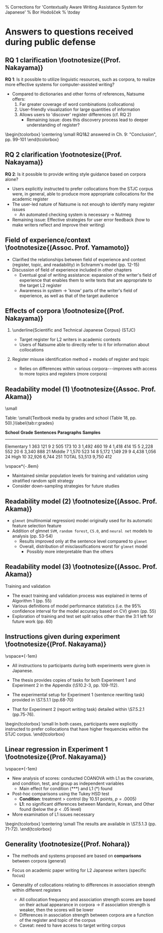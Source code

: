 % Corrections for 'Contextually Aware Writing Assistance System for Japanese'
% Bor Hodošček
% \today

# Answers to questions received during public defense

## RQ 1 clarification \footnotesize{(Prof. Nakayama)}

**RQ 1**: Is it possible to utilize linguistic resources, such as corpora, to realize more effective systems for computer-assisted writing?

-   Compared to dictionaries and other forms of references, Natsume offers:
    1.  Far greater coverage of word combinations (collocations)
    2.  User-friendly visualization for large quantities of information
    3.  Allows users to 'discover' register differences (cf. RQ 2)
        -   Remaining issue: does this discovery process lead to deeper understanding of register?

\begin{tcolorbox}
\centering
\small
RQ1\&2 answered in Ch. 9: "Conclusion", pp. 99-101
\end{tcolorbox}

<!--
    Given that the process of L2 writing typically entails the user making use of various dictionaries and other forms of references, one may ask whether it is possible to utilize corpora to go beyond the inherent limitations associated with these time-tested tools.
    The type of corpus-driven writing assistance systems proposed in this thesis focus on helping L2 learners of Japanese find collocations suitable to their writing purposes.
    Formed from commonly cooccurring words, the number of possible collocations is far greater than the number of words themselves, and, thus, requires a different approach for the effective presentation of such quantities of information.
    The interfaces for Natsume provide user-friendly ways of visualizing the information content relating to collocations, by taking advantage of knowledge about the kinds of writing contexts that collocations commonly occur in.
    As a consequence, Natsume is able to provide a form of surrogate knowledge about register differences within Japanese for the L2 users.
    In this way, the system is effectively able to not only sidestep the problems that L2 learners face due to a lack of appropriate intuitions about register differences, but it also effectively offers richer learning opportunities for the users to make discoveries about collocations by themselves.

    Taking this concept even further, the Nutmeg system can detect register misuses relating to collocations within the user's writings.
    This approach allows the system to not only detect grammaticality issues, but also paves the way towards realizing a correction system for academic writing style.
-->

## RQ 2 clarification \footnotesize{(Prof. Nakayama)}

**RQ 2**: Is it possible to provide writing style guidance based on corpora alone?

-   Users explicitly instructed to prefer collocations from the STJC corpus were, in general, able to produce more appropriate collocations for the academic register
-   The user-led nature of Natsume is not enough to identify many register issues
    -   An automated checking system is necessary $\rightarrow$ Nutmeg
-   Remaining issue: Effective strategies for user error feedback (how to make writers reflect and improve their writing)

<!--
    Evaluations of Natsume revealed that when users have been explicitly instructed to prefer collocations that have higher frequencies within the STJC corpus, they are generally able to produce more appropriate collocations within their report writing and sentence rewriting.
    However, the gathered evaluations did not examine the possibilities of using the system to deepen learner understanding of L2 registers, so that remains an open question to be taken up in future studies.
    On the other hand, evaluations concerning the detection of register misuses relating to words and collocations within the Nutmeg system highlighted some interesting possibilities of providing writers with feedback about possible errors.
    Currently, the Nutmeg system provides indirect feedback about such possible learner errors, which can be beneficial in prompting the writer to reflect further on their writing.
    There are, however, still a number of unanswered questions that could be addressed.
    For instance, it would be interesting to investigate and compare which feedback strategies could be more effective, such as specific scaffolding strategies designed to guide users to appropriate decisions but to later gradually fade back as the learner gains deep insights into the mechanisms for their own mistakes.
-->

## Field of experience/context \footnotesize{(Assoc. Prof. Yamamoto)}

-   Clarified the relationships between field of experience and context (register, topic, and readability) in Schramm's model (pp. 12-15)
-   Discussion of field of experience included in other chapters
    -   Eventual goal of writing assistance: expansion of the writer's field of experience that enables them to write texts that are appropriate to the target L2 register
    -   Awareness in system $\rightarrow$ 'know' parts of the writer's field of experience, as well as that of the target audience

<!--
-   In this model, the intersection between the source and destination's respective fields of experience represents the common field of experience, which is the essential element for successful communication.
-   Given the definition of field of experience as the beliefs, values, experiences, and learned meanings of an individual [@schramm1955], clearly it is only possible for a signal to be successfully decoded when there is a significant degree of overlap between the respective fields of experiences that the source and destination bring to the communication.
-   In order to increase the possibility of being correctly understood in such situations, writers must seek to accommodate the reader and attempt to narrow the gap between their respective fields of experience in the only way possible---by expanding their own field of experience.
-   The constrained version of the communication model has several direct implications for the writer and their field of experience:
    -   The writer must consider the reader's perspective, which, within the model framework, refers to assuming, or targeting, to a certain level of knowledge on the part of the reader audience.
        Thus, the writer can only seek to convey information that falls within the field of experience that the readers are assumed to possess.
    -   Reflecting these assumptions, the writer must also employ appropriate scaffolding strategies, including their gradual removal, in order to facilitate the reader in reaching an appropriate interpretation of the writer's intended signal.
-   While the importance of the shared field of experience is clearly implied within Schramm's model of communication, this thesis specifically seeks to develop and elucidate the key notion of context that the shared field of experience represents, by focusing on the three contributing factors of register, topic, and readability.
-   At the heart of this thesis is a detailed examination of the shared field of experience proposed in @schramm1955's model of communication in light of the constrained model of communication presented in \Cref{fig:schr-o} and its reinterpretation in terms of a model of writing context.
-   As components of field of experience, register and topic are discussed again in \S\ref{sec:register} and \S\ref{sec:topic}, which explains how they can be indirectly measured from the linguistic features extractable from written text [cf. @Biber2009].
-   In terms of the constrained model of communication presented in \S\ref{sec:context}, while language-internal criteria roughly equates to the shared field of experience, the language-external criteria encompasses the wider range of factors that constrain the context under which communication can occur.
-   Another way of conceptualizing this awareness is as an expansion of the writer's field of experience that enables them to write texts that are appropriate to the target L2 register.
-   In a very real sense, the system would effectively _know_ part of the field of experience possessed by the writer, and given the system's _knowledge_ of the target audience, could also include some knowledge that reflects the field of experience possessed by the target audience.
-   The models of register, topic, and readability as major influencing components of the field of experience.
-->

<!--
1.  Schrammのfield of experienceを使っているが、intersectionが大きければ大きいほど、理解があると書いてある。その２つのフィールドが時代を超越してあったり、または専門が違っていたり、またはそれぞれの人間の？？が違っていたりすることで理解が得られないということ。field of experienceの中を深めてその中のsignalについて、レジスターに関する要素が、sharedすればするほど理解度が大きい、そして同じようにトピックがある。そのschemaについて、レジスター的なFOEがある、そしてトピックとしてみたFOEがある、が、signalそのものは変わらない？レジスター、トピックなどはFOEの一つの見方なのでしょうか（はい。）。
    -   the lines from register/topic/... shared FOE look like they point to the signal, while they should only point to the highlighted area.

2.  単なるシグナルを教えるだけでは、どうしようもないレベルで、レジスターのようなもののed areaを広げていくとか、トピックに関するshared areaを広げていくことを組み合わせるものとして、この研究が始まったのかな。その研究の一環として一つはレジスターを深めたという考え方でよろしいでしょうか？WriterとReaderのレジスターを分離して考えるというアプローチはありませんでしたか？
-->

## Effects of corpora \footnotesize{(Prof. Nakayama)}

1.  \underline{Scientific and Technical Japanese Corpus} (STJC)
    -   Target register for L2 writers in academic contexts
    -   Users of Natsume able to directly refer to it for information about collocations

2.  Register misuse identification method + models of register and topic
    -   Relies on differences within various corpora---improves with access to more topics and registers (more corpora)


<!--
The largest contributing corpus is undoubtedly the Scientific and Technical Japanese Corpus (STJC) introduced in \S3.1, as it represents the target register of L2 writers in academic contexts.
Evaluations of Natsume revealed that when users have been explicitly instructed to prefer collocations that have higher frequencies within the STJC corpus, they are generally able to produce more appropriate collocations within their report writing and sentence rewriting.
However, the register identification method in \S8.2.1 gains much of its predictive strength from the inclusion of many corpora that contain contrasting registers.

どういったコーパスが効果をもたらしている？そのコーパスのどのような性質が関わるか？
-->

## Readability model (1) \footnotesize{(Assoc. Prof. Akama)}

\small

Table: \small{Textbook media by grades and school (Table 18, pp. 50).}\label{tab:r:grades}

**School**  **Grade**   **Sentences**  **Paragraphs**  **Samples**
----------- ---------- -------------- --------------- ------------
Elementary  1                     363             121            9
            2                     505             173           10
            3                   1,492             460           19
            4                   1,418             414           15
            5                   2,228             552           20
            6                   3,340             888           21
Middle      7                   1,570             523           14
            8                   5,172           1,149           29
            9                   4,438           1,056           24
High        10                 32,926           6,744          251
            TOTAL              53,513           9,750          412


\vspace*{-.8em}

-   Maintained similar population levels for training and validation using stratified random split strategy
-   Consider down-sampling strategies for future studies

<!--
    -   A table showing the original data distribution between grades and school levels is presented in Table 18 (pp. 50).

    -   The previous analysis was not clear enough in mentioning that the process of recoding to school levels was intended to bring the school level population levels closer.
        The remaining imbalances were taken into consideration when constructing the training and test sets, by using a stratified random split strategy based on school level to maintain class distributions between the training and test sets similar.
        Finally, other possible remedies to the class imbalance problem, including down-sampling and the setting of prior model probabilities, were mentioned as possible avenues for exploration in future work (pp. 60).
-->

## Readability model (2) \footnotesize{(Assoc. Prof. Akama)}

-   `glmnet` (multinomial regression) model originally used for its automatic feature selection feature
-   Addition of glmnet `SVM`, `random forest`, `C5.0`, and `neural net` models to analysis (pp. 53-54)
    -   Results improved only at the sentence level compared to `glmnet`
    -   Overall, distribution of misclassifications worst for `glmnet` model
        -   Possibly more interpretable than the others

<!--
    The use of the multinomial regression model (glmnet) was explained in terms of its relative robustness against collinearity problems and inclusion of automatic feature detection.
    In the revised thesis, the glmnet model was also compared to 4 other, perhaps more conventional, models: SVM, random forest, C5.0, and neural nets (pp. 53-54).
-->

## Readability model (3) \footnotesize{(Assoc. Prof. Akama)}

Training and validation

-   The exact training and validation process was explained in terms of Algorithm 1 (pp. 55)
-   Various definitions of model performance statistics (i.e. the 95% confidence interval for the model accuracy based on CV) given (pp. 55)
-   Exploration of training and test set split ratios other than the 3:1 left for future work (pp. 60)

<!--
### (Assoc. Prof. Akama)

1.  サンプル母集団の解説の修正
    -   Readability (30-32ページの機械学習に関して)
        -   Why is the training and testing set proportion 75%:25%?
        -   What is the significance level of the accuracy/Why did you support a very strong hypothesis based on the population level?
            -   It comes from 10-fold cross-validation.
            -   It measures variability in the model(!).
        -   What is the distribution of the population level used in the machine learning?
        -   What is the reason for using glmnet vs. other techniques such as SVM, multinomial distribution model using multiple comparison correction like the Bonferroni correction (or the ... ...), because the size of the three groups are quite different; it would be better to run a permutation test using a multiple comparison ... method.
        -   Slide 42の最初のポイントと図の関係を明示的にすることで、混乱を防ぐ
            -   Just need to be more clear here and fix p. 59 / 60 in the paper ('scores' can refer to Natsume and Control, but in this case really refer to pre-test scores). The ref and label need to be fixed to refer to the right results.

## Answer

1.  Resampling

    Cross-validation vs. permutation tests.
    75:25 train/test data split (I should have used held-out data).
-->

## Instructions given during experiment \footnotesize{(Prof. Nakayama)}

\vspace*{-1em}

-   All instructions to participants during both experiments were given in Japanese.
-   The thesis provides copies of tasks for both Experiment 1 and Experiment 2 in the Appendix (\S10.2-3, pp. 109-112).

-   The experimental setup for Experiment 1 (sentence rewriting task) provided in \S7.5.1.1 (pp.68-70)
-   That for Experiment 2 (report writing task) detailed within \S7.5.2.1 (pp.75-76).

\begin{tcolorbox}
\small
In both cases, participants were explicitly instructed to prefer collocations that have higher frequencies within the STJC corpus.
\end{tcolorbox}


<!--
### Experiment 1 (Sentence rewriting task: \S7.5.1.1, pp. 68-70)
-->

<!--
-   Participants were allotted 30-60 minutes to complete each task.
-   Use of electronic and online dictionaries^[Dictionaries were restricted to non-scientific and technical Japanese, i.e. general Japanese-Japanese and L2 learner dictionaries.] was permitted during the tasks, and most participants made use of them.
-   Participants were instructed in the use of Natsume for 5 to 10 minutes prior to commencing the treatment task.
-   For both tasks, the participants were instructed to rewrite the sentences into an academic style.
    During the control phase, participants had to rely solely on their intuitions about academic style.
    During the treatment phase, the participants were instructed to look at the STJC genre frequency when deciding on about the appropriateness of expressions for academic writing.
-->

<!--
### Experiment 2 (Report writing task: \S7.5.2.1 pp. 75-76)
-->


<!--
-   The participants were provided with laptops, wrote in MS Word 2010, and used the Firefox 5 browser (when using Natsume).
-   The participants had to write for at least half an hour but no longer than one hour.
-   In their reports, they had to decide to either reject or agree with the theme and to back up their decision with reasoning.
    A short summary of the topic for each theme was provided and is available in Appendix \S10.3.1.
-   Each report had to be at least 200 characters long.
-   Use of the /de-aru/ form was mandated.
-   When using Natsume, the participants would refer to the STJC genre frequency when deciding if a collocation was suitable for the report.
-   Use of general, non-specialized electronic or online dictionaries was allowed for both conditions (control and treatment).
-   Before the experiment, all participants were introduced to Natsume and trained in how to used it for 5-10 minutes.
-->

## Linear regression in Experiment 1 \footnotesize{(Prof. Nakayama)}

\vspace*{-1em}

-   New analysis of scores: conducted COANOVA with L1 as the covariate, and condition, test, and group as independent variables
    -   Main effect for condition (\*\*\*) and L1 (\*) found
-   Post-hoc comparisons using the Tukey HSD test
    -   **Condition**: treatment > control (by 10.51 points, $p = .0005$)
    -   **L1**: no significant differences between Mandarin, Korean, and Other found (below the $p<.05$ level)
-   More examination of L1 issues necessary


<!--
Factor & Comparison & $\mu_1-\mu_2$ & Lwr bound & Upr bound & $p_{adj}$
\\
\midrule
L1 & Mandarin-Korean & 0.39 & -8.10 & 8.88 & 0.9934
\\
& Other-Korean & 8.45 & -1.35 & 18.25 & 0.1047
\\
& Other-Mandarin & 8.06 & -0.42 & 16.55 & 0.0661
\\
Condition & Treatment-Control & 10.51 & 4.74 & 16.28 & 0.0005
\\
\bottomrule
\end{tabular}
\end{table}
\end{multicols}
-->

\begin{tcolorbox}
\centering
\small
The results are available in \S7.5.1.3 (pp. 71-72).
\end{tcolorbox}

## Generality \footnotesize{(Prof. Nohara)}

-   The methods and systems proposed are based on **comparisons** between corpora (general)
-   Focus on academic paper writing for L2 Japanese writers (specific focus)

-   Generality of collocations relating to differences in association strength within different registers
    -   All collocation frequency and association strength scores are based on their actual appearance in corpora $\rightarrow$ if association strength is weaker, then the scores will be lower
    -   Differences in association strength between corpora are a function of the register and topic of the corpus
    -   Caveat: need to have access to target writing corpus

<!--
    However, the overriding theme within the thesis that specifically targets L2 writers of Japanese, that are writing reports or papers in Japanese, somewhat limits the discussion for other types of writers and target registers.

-   My view on the fact that collocations from different registers differ in association strength is that this is a problem stemming not just from the viewpoint of register, but also from the viewpoint of topic.
    In order to offer any conclusive answers on this topic would then require knowing: (1) the inter- and intra-corpus variability in registers, (2) the inter- and intra-corpus variability in topics.

-   Finally, the generality problem mostly stems from (1) pedagogical reason that limit discussion on L2 writers of Japanese in an academic context, and (2) practical reasons involving the limited availability of corpora for specific writing domains such as e-mail.
-->

<!--
-   The association strength of collocations per register is probably a function (or at least affected by it) of the inter- and intra- variability in registers and topics per corpus. Possible ways to see differences here is to compare collocation measure scores and average collocates per word by corpus (ltree) and see how much of an effect this could have. Also need to find some research to even back Prof. Nohara's statement, though it seems reasonable. We should watch out for similar text length vocabulary changes too (maybe Yule's k?).
-   The generality is limited by the need for a target corpus that aligns with the writer's target area (in register, topic and readability).
    -   Pedagosko predstavljen problem: zato imamo en korpus.

------

Operacijsko definirani modeli realnosti.
Kaj je pa realnost?
-->

<!--
# Major thesis changes: New materials

## Chapter deletion

-   Chapter 7 was originally planned to give an overview of all systems, but as the introductions to the Natsume and Nutmeg systems were sufficiently clear in their respective chapters, the need for this chapter was lost.
-   Chapter 10 featured some proposals for an integrated system. These proposals were rather moved to the conclusion chapter.

Additionally, the following sections were moved (not shown in the Figure):

-   The introduction to register previously available in the register chapter (\S4.2) was moved to chapter 2 (\S2.2), where more connections to the field of experience and language variation could be better explored.
    Consequently, chapter 4 now focuses on the MVR.
-   The register identification method previously included at the end of the register chapter (\S4.2) was moved to the Nutmeg chapter (\S8.2.1), where it is also evaluated.

Finally, the Appendix was reworked to include only necessary information.

## Chapter 2: Contextual Model and Writing Context

This chapter was expanded to include four new sections focusing on various approaches to the modeling of language variation within linguistics:

-   Register and Context (pp. 14-16)

-   Systemic Functional Linguistics (SFL) (pp. 16-18)

-   Multi-Dimensional (MD) Approach (pp. 18-19)

-   Summary (pp. 20-21)


## Chapter 5: Topic Model

This chapter was expanded with new data and analysis:

-   Results (pp. 42-44)

    The analysis of correlation results was expanded, and a hierarchical cluster analysis was performed on the variety of topics contained within each media.

-   Discussion (pp. 44-46)

    The discussion reviewed the results of the previous section by examining commonalities with the top five topics generated for each media.

-   Conclusion and Future Work (pp. 46-48)

## Chapter 7: Natsume

The Natsume chapter was expanded with more detailed discussion and data.

-   Experiment 2 survey

    Results from the post-experiment survey (Figure 30, pp. 83; discussion on pp. 81, 84) revealed slightly worse attitudes towards use of Natsume being tiring.
    In order to investigate these results, a multiple linear regression was performed (Table 32, pp. 84) on the time taken to complete the writing task.
    While the effect of the treatment condition was not found to be statistically significant, the effect of theme was found to have led to a statistically 5.77 minute longer time when writing on theme 2.
-->
